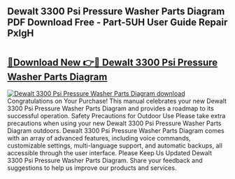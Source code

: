 ## Dewalt 3300 Psi Pressure Washer Parts Diagram PDF Download Free - Part-5UH User Guide Repair PxlgH

# <h2><a href="http://dfk9hg6.blite.top/?on=Dewalt+3300+Psi+Pressure+Washer+Parts+Diagram">🔗Download New 👉🔴 Dewalt 3300 Psi Pressure Washer Parts Diagram</a></h2>

[![Dewalt 3300 Psi Pressure Washer Parts Diagram download](https://i.imgur.com/lujVjoI.png)](http://dfk9hg6.blite.top/?on=Dewalt+3300+Psi+Pressure+Washer+Parts+Diagram)
Congratulations on Your Purchase! This manual celebrates your new Dewalt 3300 Psi Pressure Washer Parts Diagram and provides a roadmap to its successful operation. Safety Precautions for Outdoor Use Please take extra precautions when using your new Dewalt 3300 Psi Pressure Washer Parts Diagram outdoors. Dewalt 3300 Psi Pressure Washer Parts Diagram comes with an array of advanced features, including voice commands, customizable settings, multi-language support, and automatic backups, all accessible through the user interface. Please Keep Us Updated Dewalt 3300 Psi Pressure Washer Parts Diagram. Share your feedback and suggestions to help us improve our products and services.
